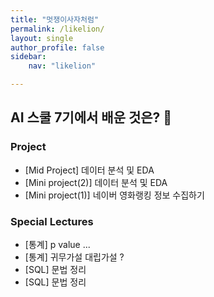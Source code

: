 ```yaml
---
title: "멋쟁이사자처럼"
permalink: /likelion/
layout: single
author_profile: false
sidebar:
    nav: "likelion"

---
```

## AI 스쿨 7기에서 배운 것은? 🦁

### Project
- [Mid Project] 데이터 분석 및 EDA
- [Mini project(2)] 데이터 분석 및 EDA 
- [Mini project(1)] 네이버 영화랭킹 정보 수집하기

### Special Lectures
- [통계] p value ...
- [통계] 귀무가설 대립가설 ?
- [SQL] 문법 정리
- [SQL] 문법 정리

